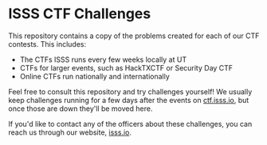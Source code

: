 # ISSS CTF Challenges

This repository contains a copy of the problems created for each of our CTF contests. This includes:
* The CTFs ISSS runs every few weeks locally at UT
* CTFs for larger events, such as HackTXCTF or Security Day CTF
* Online CTFs run nationally and internationally

Feel free to consult this repository and try challenges yourself! We usually keep challenges running for a few days after the events on [ctf.isss.io](http://ctf.isss.io), but once those are down they'll be moved here.

If you'd like to contact any of the officers about these challenges, you can reach us through our website, [isss.io](http://isss.io).
